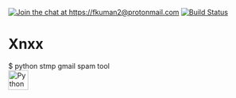 [![Join the chat at https://fkuman2@protonmail.com](https://badges.gitter.im/pyshark_gitter/Lobby.svg)](https://gitter.im/pyshark_gitter/Lobby?utm_source=badge&utm_medium=badge&utm_campaign=pr-badge&utm_content=badge) [![Build Status](https://travis-ci.org/KimiNewt/pyshark.svg)](https://travis-ci.org/KimiNewt/pyshark)

# Xnxx
$ python stmp gmail spam tool
<br>
<img src="https://github.com/prathimacode-hub/prathimacode-hub/blob/main/TechStack/Python.png" alt="Python" width="40" height="40"/> 
